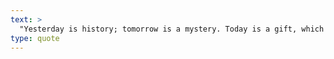 ```yaml
---
text: >
  "Yesterday is history; tomorrow is a mystery. Today is a gift, which is why we call it the present." - Bil Keane
type: quote
---
```

